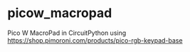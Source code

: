 # picow_macropad
Pico W MacroPad in CircuitPython using https://shop.pimoroni.com/products/pico-rgb-keypad-base
